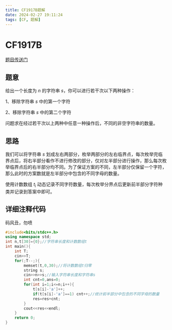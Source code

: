 ```yaml
---
title: CF1917B题解
date: 2024-02-27 19:11:24
tags: [CF, 题解]
---
```

# CF1917B
[题目传送门](https://www.luogu.com.cn/problem/CF1917B)
## 题意
给出一个长度为 $n$ 的字符串 $s$，你可以进行若干次以下两种操作：

1、移除字符串 $s$ 中的第一个字符

2、移除字符串 $s$ 中的第二个字符

问题求在经过若干次以上两种中任意一种操作后，不同的非空字符串的数量。

## 思路

我们可以将字符串 $s$ 划成左右两部分，枚举两部分的左右临界点，每次枚举完临界点后，将右半部分看作不进行修改的部分，仅对左半部分进行操作，那么每次枚举临界点后的右半部分均不同。为了保证方案的不同，左半部分仅保留一个字符，那么此时的方案数就是左半部分中包含的不同字母的数量。

使用计数数组 $t_i$ 动态记录不同字符数量，每次枚举分界点后更新前半部分字符种类并记录到答案中即可。
## 详细注释代码
码风丑，勿喷
```cpp
#include<bits/stdc++.h>
using namespace std;
int n,t[30]={0};//字符串长度和计数数组t
int main(){
    int T;
    cin>>T;
    for(;T--;){
    	memset(t,0,30);//将计数数组t归零
        string s;
        cin>>n>>s;//输入字符串长度和字符串s
        int cnt=0,ans=0;
        for(int i=1;i<=n;i++){
            t[s[i]-'a']++;
            if(t[s[i]-'a']==1) cnt++;//统计前半部分中包含的不同字母的数量
            res=res+cnt;
        }
        cout<<res<<endl;
    }
    return 0;
}
```
